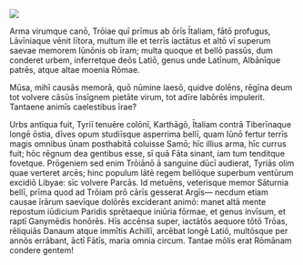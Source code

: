 ![](https://loremflickr.com/640/360)

Arma virumque canō, Trōiae quī prīmus ab ōrīs
Ītaliam, fātō profugus, Lāvīniaque vēnit
lītora, multum ille et terrīs iactātus et altō
vī superum saevae memorem Iūnōnis ob īram;
multa quoque et bellō passūs, dum conderet urbem,
inferretque deōs Latiō, genus unde Latīnum,
Albānīque patrēs, atque altae moenia Rōmae.

Mūsa, mihī causās memorā, quō nūmine laesō,
quidve dolēns, rēgīna deum tot volvere cāsūs
īnsīgnem pietāte virum, tot adīre labōrēs
impulerit. Tantaene animīs caelestibus īrae?

Urbs antīqua fuit, Tyriī tenuēre colōnī,
Karthāgō, Ītaliam contrā Tiberīnaque longē
ōstia, dīves opum studiīsque asperrima bellī,
quam Iūnō fertur terrīs magis omnibus ūnam
posthabitā coluisse Samō; hīc illius arma,
hīc currus fuit; hōc rēgnum dea gentibus esse,
sī quā Fāta sinant, iam tum tenditque fovetque.
Prōgeniem sed enim Trōiānō ā sanguine dūcī
audierat, Tyriās olim quae verteret arcēs;
hinc populum lātē regem bellōque superbum
ventūrum excidiō Libyae: sīc volvere Parcās.
Id metuēns, veterisque memor Sāturnia bellī,
prīma quod ad Trōiam prō cārīs gesserat Argīs—
necdum etiam causae īrārum saevīque dolōrēs
exciderant animō: manet altā mente repostum
iūdicium Paridis sprētaeque iniūria fōrmae,
et genus invīsum, et raptī Ganymēdis honōrēs.
Hīs accēnsa super, iactātōs aequore tōtō
Trōas, rēliquiās Danaum atque immītis Achillī,
arcēbat longē Latiō, multōsque per annōs
errābant, āctī Fātīs, maria omnia circum.
Tantae mōlis erat Rōmānam condere gentem!

